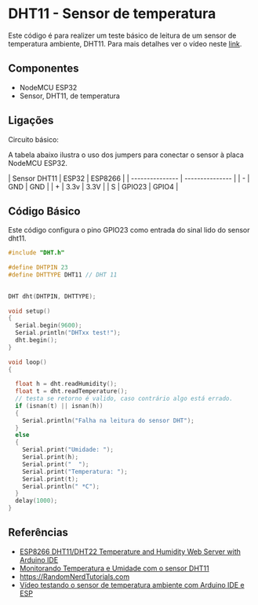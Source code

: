 # DHT11 - Sensor de temperatura

Este código é para realizer um teste básico de leitura de um sensor de temperatura ambiente, DHT11. Para mais detalhes ver o vídeo neste [link](https://youtu.be/XGheCgyzBLo). 

## Componentes 
* NodeMCU ESP32 
* Sensor, DHT11, de temperatura  

## Ligações 
Circuito básico: 

A tabela abaixo ilustra o uso dos jumpers para conectar o sensor à placa NodeMCU ESP32. 

| Sensor DHT11 | ESP32 | ESP8266 |
| --------------- | --------------- | 
| -  | GND  |  GND  |
|  + | 3.3v | 3.3V |
| S  | GPIO23 |  GPIO4  |

## Código Básico 
Este código configura o pino GPIO23 como entrada do sinal lido do sensor dht11. 

```cpp
#include "DHT.h"
 
#define DHTPIN 23 
#define DHTTYPE DHT11 // DHT 11
 

DHT dht(DHTPIN, DHTTYPE);
 
void setup() 
{
  Serial.begin(9600);
  Serial.println("DHTxx test!");
  dht.begin();
}
 
void loop() 
{
 
  float h = dht.readHumidity();
  float t = dht.readTemperature();
  // testa se retorno é valido, caso contrário algo está errado.
  if (isnan(t) || isnan(h)) 
  {
    Serial.println("Falha na leitura do sensor DHT");
  } 
  else
  {
    Serial.print("Umidade: ");
    Serial.print(h);
    Serial.print("  ");
    Serial.print("Temperatura: ");
    Serial.print(t);
    Serial.println(" *C");
  }
  delay(1000);
}
```
 
## Referências 
 
* [ESP8266 DHT11/DHT22 Temperature and Humidity Web Server with Arduino IDE](https://randomnerdtutorials.com/esp8266-dht11dht22-temperature-and-humidity-web-server-with-arduino-ide/)
* [Monitorando Temperatura e Umidade com o sensor DHT11](https://www.makerhero.com/blog/monitorando-temperatura-e-umidade-com-o-sensor-dht11/)
* https://RandomNerdTutorials.com 
* [Vídeo testando o sensor de temperatura ambiente com Arduino IDE e ESP]( ) 
